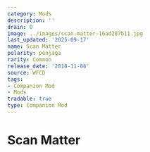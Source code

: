 ```yaml
---
category: Mods
description: ''
drain: 0
image: ../images/scan-matter-16ad287b11.jpg
last_updated: '2025-09-17'
name: Scan Matter
polarity: penjaga
rarity: Common
release_date: '2018-11-08'
source: WFCD
tags:
- Companion Mod
- Mods
tradable: true
type: Companion Mod
---
```


# Scan Matter


